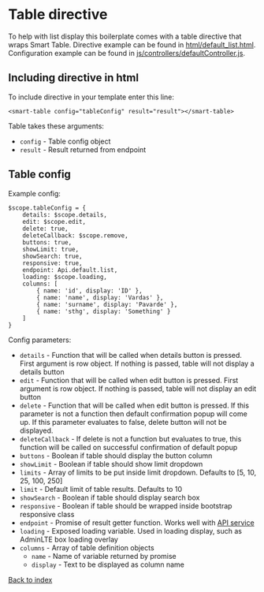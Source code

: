 # Table directive #

To help with list display this boilerplate comes with a table directive that wraps Smart Table. Directive example can be found in [html/default_list.html](../src/html/default_list.html). Configuration example can be found in [js/controllers/defaultController.js](../src/js/controllers/defaultController.js).

## Including directive in html ##

To include directive in your template enter this line:

    <smart-table config="tableConfig" result="result"></smart-table>
    
Table takes these arguments:

* `config` - Table config object
* `result` - Result returned from endpoint

## Table config ##

Example config:

    $scope.tableConfig = {
        details: $scope.details,
        edit: $scope.edit,
        delete: true,
        deleteCallback: $scope.remove,
        buttons: true,
        showLimit: true,
        showSearch: true,
        responsive: true,
        endpoint: Api.default.list,
        loading: $scope.loading,
        columns: [
            { name: 'id', display: 'ID' },
            { name: 'name', display: 'Vardas' },
            { name: 'surname', display: 'Pavarde' },
            { name: 'sthg', display: 'Something' }
        ]
    }
    
Config parameters:

* `details` - Function that will be called when details button is pressed. First argument is row object. If nothing is passed, table will not display a details button
* `edit` - Function that will be called when edit button is pressed. First argument is row object. If nothing is passed, table will not display an edit button
* `delete` - Function that will be called when edit button is pressed. If this parameter is not a function then default confirmation popup will come up. If this parameter evaluates to false, delete button will not be displayed.
* `deleteCallback` - If delete is not a function but evaluates to true, this function will be called on successful confirmation of default popup
* `buttons` - Boolean if table should display the button column
* `showLimit` - Boolean if table should show limit dropdown
* `limits` - Array of limits to be put inside limit dropdown. Defaults to [5, 10, 25, 100, 250]
* `limit` - Default limit of table results. Defaults to 10
* `showSearch` - Boolean if table should display search box
* `responsive` - Boolean if table should be wrapped inside bootstrap responsive class
* `endpoint` - Promise of result getter function. Works well with [API service](api_service.md)
* `loading` - Exposed loading variable. Used in loading display, such as AdminLTE box loading overlay
* `columns` - Array of table definition objects
    * `name` - Name of variable returned by promise
    * `display` - Text to be displayed as column name

[Back to index](index.md)